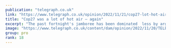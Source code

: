 ```yaml
---
publication: "telegraph.co.uk"
link: "https://www.telegraph.co.uk/opinion/2022/11/21/cop27-lot-hot-air/"
title: "Cop27 was a lot of hot air – again"
excerpt: "The past fortnight's jamboree has been dominated  less by arguments over carbon levels than by who will pay for the damage"
image: "https://www.telegraph.co.uk/content/dam/opinion/2022/11/20/TELEMMGLPICT000316869091_trans_NvBQzQNjv4BqgsaO8O78rhmZrDxTlQBjdLdu0TL-Cg_AMOUqySXmFgU.jpeg?impolicy=logo-overlay"
group: pro
rank: 18
---
```

